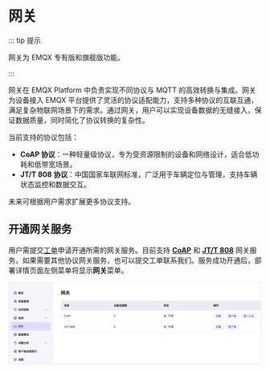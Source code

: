 # 网关

::: tip 提示

网关为 EMQX 专有版和旗舰版功能。

:::

网关在 EMQX Platform 中负责实现不同协议与 MQTT 的高效转换与集成。网关为设备接入 EMQX 平台提供了灵活的协议适配能力，支持多种协议的互联互通，满足复杂物联网场景下的需求。通过网关，用户可以实现设备数据的无缝接入，保证数据质量，同时简化了协议转换的复杂性。

当前支持的协议包括：

- **CoAP 协议**：一种轻量级协议，专为受资源限制的设备和网络设计，适合低功耗和低带宽场景。
- **JT/T 808 协议**：中国国家车联网标准，广泛用于车辆定位与管理，支持车辆状态监控和数据交互。

未来可根据用户需求扩展更多协议支持。

## 开通网关服务

用户需提交[工单](../feature/tickets.md)申请开通所需的网关服务。目前支持 **[CoAP](./coap.md)** 和 **[JT/T 808](./jt808.md)** 网关服务。如果需要其他协议网关服务，也可以提交工单联系我们。服务成功开通后，部署详情页面左侧菜单将显示**网关**菜单。

![gateway](./_assets/gateway.png)
